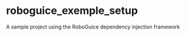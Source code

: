 roboguice_exemple_setup
=======================

A sample project using the RoboGuice dependency injection framework
